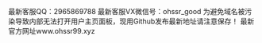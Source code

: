 最新客服QQ：2965869788
最新客服VX微信号：ohssr_good
为避免域名被污染导致内部无法打开用户主页面板，现用Github发布最新地址请注意保存！
最新官方网址www.ohssr99.xyz
